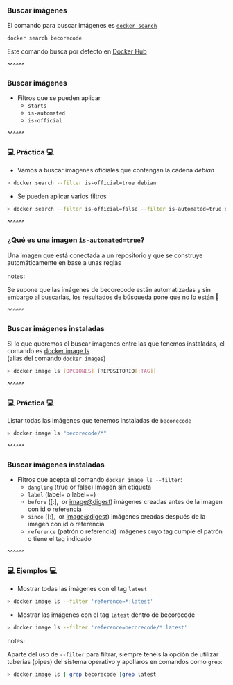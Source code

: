 ### Buscar imágenes

El comando para buscar imágenes es [`docker search`](https://docs.docker.com/engine/reference/commandline/search/)

```bash
docker search becorecode
```

Este comando busca por defecto en [Docker Hub](https://hub.docker.com)

^^^^^^

### Buscar imágenes

* Filtros que se pueden aplicar
  * `starts`
  * `is-automated`
  * `is-official`

^^^^^^

### 💻 Práctica 💻

* Vamos a buscar imágenes oficiales que contengan la cadena _debian_

```bash
> docker search --filter is-official=true debian
```

* Se pueden aplicar varios filtros
```bash
> docker search --filter is-official=false --filter is-automated=true debian
```

^^^^^^

### ¿Qué es una imagen `is-automated=true`?

Una imagen que está conectada a un repositorio y que se construye automáticamente en base a unas reglas

notes:

Se supone que las imágenes de becorecode están automatizadas y sin embargo al buscarlas, los resultados de búsqueda
pone que no lo están 🤷

^^^^^^

### Buscar imágenes instaladas

Si lo que queremos el buscar imágenes entre las que tenemos instaladas, el comando es
[docker image ls](https://docs.docker.com/engine/reference/commandline/images/)
<br>(alias del comando `docker images`)

```bash
> docker image ls [OPCIONES] [REPOSITORIO[:TAG]]
```

^^^^^^

### 💻 Práctica 💻

Listar todas las imágenes que tenemos instaladas de `becorecode`

```bash
> docker image ls "becorecode/*"
```

^^^^^^

### Buscar imágenes instaladas

* Filtros que acepta el comando `docker image ls --filter`:
  * `dangling` (true or false) Imagen sin etiqueta
  * `label` (label=<key> o label=<key>=<value>)
  * `before` (<image-name>[:<tag>], <image id> or <image@digest>) imágenes creadas antes de la imagen con id o referencia
  * `since` (<image-name>[:<tag>], <image id> or <image@digest>) imágenes creadas después de la imagen con id o referencia
  * `reference` (patrón o referencia) imágenes cuyo tag cumple el patrón o tiene el tag indicado


^^^^^^

### 💻 Ejemplos 💻

* Mostrar todas las imágenes con el tag `latest`

```bash
> docker image ls --filter 'reference=*:latest'
```

* Mostrar las imágenes con el tag `latest` dentro de becorecode
```bash
> docker image ls --filter 'reference=becorecode/*:latest'
```

notes:

Aparte del uso de `--filter` para filtrar, siempre tenéis la opción de utilizar tuberías (pipes) del sistema operativo
y apollaros en comandos como `grep`: 

```bash
> docker image ls | grep becorecode |grep latest
```

